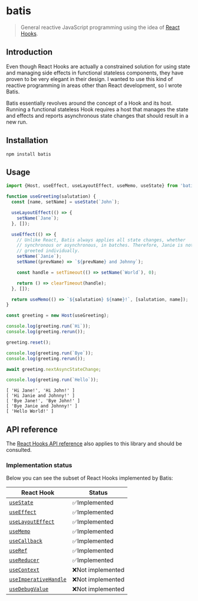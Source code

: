 # batis

> General reactive JavaScript programming using the idea of
> [React Hooks](https://reactjs.org/docs/hooks-intro.html).

## Introduction

Even though React Hooks are actually a constrained solution for using state and
managing side effects in functional stateless components, they have proven to be
very elegant in their design. I wanted to use this kind of reactive programming
in areas other than React development, so I wrote Batis.

Batis essentially revolves around the concept of a Hook and its host. Running a
functional stateless Hook requires a host that manages the state and effects and
reports asynchronous state changes that should result in a new run.

## Installation

```
npm install batis
```

## Usage

```js
import {Host, useEffect, useLayoutEffect, useMemo, useState} from 'batis';
```

```js
function useGreeting(salutation) {
  const [name, setName] = useState(`John`);

  useLayoutEffect(() => {
    setName(`Jane`);
  }, []);

  useEffect(() => {
    // Unlike React, Batis always applies all state changes, whether
    // synchronous or asynchronous, in batches. Therefore, Janie is not
    // greeted individually.
    setName(`Janie`);
    setName((prevName) => `${prevName} and Johnny`);

    const handle = setTimeout(() => setName(`World`), 0);

    return () => clearTimeout(handle);
  }, []);

  return useMemo(() => `${salutation} ${name}!`, [salutation, name]);
}
```

```js
const greeting = new Host(useGreeting);

console.log(greeting.run(`Hi`));
console.log(greeting.rerun());

greeting.reset();

console.log(greeting.run(`Bye`));
console.log(greeting.rerun());

await greeting.nextAsyncStateChange;

console.log(greeting.run(`Hello`));
```

```
[ 'Hi Jane!', 'Hi John!' ]
[ 'Hi Janie and Johnny!' ]
[ 'Bye Jane!', 'Bye John!' ]
[ 'Bye Janie and Johnny!' ]
[ 'Hello World!' ]
```

## API reference

The [React Hooks API reference](https://reactjs.org/docs/hooks-reference.html)
also applies to this library and should be consulted.

### Implementation status

Below you can see the subset of React Hooks implemented by Batis:

| React Hook                                   | Status            |
| -------------------------------------------- | ----------------- |
| [`useState`][usestate]                       | ✅Implemented     |
| [`useEffect`][useeffect]                     | ✅Implemented     |
| [`useLayoutEffect`][uselayouteffect]         | ✅Implemented     |
| [`useMemo`][usememo]                         | ✅Implemented     |
| [`useCallback`][usecallback]                 | ✅Implemented     |
| [`useRef`][useref]                           | ✅Implemented     |
| [`useReducer`][usereducer]                   | ✅Implemented     |
| [`useContext`][usecontext]                   | ❌Not implemented |
| [`useImperativeHandle`][useimperativehandle] | ❌Not implemented |
| [`useDebugValue`][usedebugvalue]             | ❌Not implemented |

[usestate]: https://reactjs.org/docs/hooks-reference.html#usestate
[useeffect]: https://reactjs.org/docs/hooks-reference.html#useeffect
[uselayouteffect]: https://reactjs.org/docs/hooks-reference.html#uselayouteffect
[usememo]: https://reactjs.org/docs/hooks-reference.html#usememo
[usecallback]: https://reactjs.org/docs/hooks-reference.html#usecallback
[useref]: https://reactjs.org/docs/hooks-reference.html#useref
[usereducer]: https://reactjs.org/docs/hooks-reference.html#usereducer
[usecontext]: https://reactjs.org/docs/hooks-reference.html#usecontext
[useimperativehandle]:
  https://reactjs.org/docs/hooks-reference.html#useimperativehandle
[usedebugvalue]: https://reactjs.org/docs/hooks-reference.html#usedebugvalue
